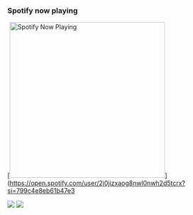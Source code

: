 ### Spotify now playing

[<img src="https://spotify-mu-one.vercel.app/api/spotify-playing" alt="Spotify Now Playing" width="350" />](https://open.spotify.com/user/2j0jizxaog8nwl0nwh2d5tcrx?si=799c4e8eb61b47e3

<img src="https://github-readme-stats.vercel.app/api?username=ka-chng&&show_icons=true&title_color=ffffff&icon_color=bb2acf&text_color=daf7dc&bg_color=151515"> <img src="https://github-readme-stats.vercel.app/api/top-langs/?username=ka-chng&theme=dark&show_icons=true">
